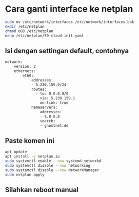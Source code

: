 # Cara ganti interface ke netplan

```bash
sudo mv /etc/network/interfaces /etc/network/interfaces.bak
mkdir /etc/netplan
chmod 600 /etc/netplan
nano /etc/netplan/50-cloud-init.yaml
```
## Isi dengan settingan default, contohnya
```bash
network:
    version: 2
    ethernets:
        eth0:
            addresses:
            - 5.230.159.9/24
            routes:
              - to: 0.0.0.0/0
                via: 5.230.159.1
                on-link: true
            nameservers:
                addresses:
                - 8.8.8.8
                search:
                - ghostnet.de
```
## Paste komen ini
```bash
apt update
apt install -y netplan.io
sudo systemctl enable --now systemd-networkd
sudo systemctl disable --now networking
sudo systemctl disable --now NetworkManager
sudo netplan apply
```
## Silahkan reboot manual
